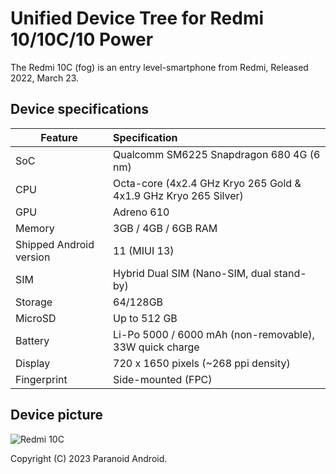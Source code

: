# Unified Device Tree for Redmi 10/10C/10 Power

The Redmi 10C (fog) is an entry level-smartphone from Redmi, Released 2022, March 23.

## Device specifications

| Feature                 | Specification                                               |
| ----------------------- | :---------------------------------------------------------- |
| SoC                     | Qualcomm SM6225 Snapdragon 680 4G (6 nm)                    |
| CPU                     | Octa-core (4x2.4 GHz Kryo 265 Gold & 4x1.9 GHz Kryo 265 Silver)|
| GPU                     | Adreno 610                                                  |
| Memory                  | 3GB / 4GB / 6GB RAM                                         |
| Shipped Android version | 11 (MIUI 13)                                                |
| SIM                     | Hybrid Dual SIM (Nano-SIM, dual stand-by)                   |
| Storage                 | 64/128GB                                                    |
| MicroSD                 | Up to 512 GB                                                |
| Battery                 | Li-Po 5000 / 6000 mAh (non-removable), 33W quick charge     |
| Display                 | 720 x 1650 pixels (~268 ppi density)                        |
| Fingerprint             | Side-mounted (FPC)                                          |
## Device picture

![Redmi 10C](https://i01.appmifile.com/webfile/globalimg/products/pc/redmi-10c/specs01.png "Redmi 10C")

Copyright (C) 2023 Paranoid Android.
